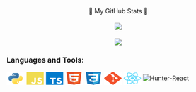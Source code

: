<div align="center"> 💫 My GitHub Stats 💫</div>
<br>
<div align="center">
  <img align="center" src="https://github-readme-stats.vercel.app/api?username=Leitao027&show_icons=true&theme=tokyonight"/>
 </div>
  <br>

  <div align="center">
  <img align="center" src="https://github-readme-stats.vercel.app/api/top-langs/?username=Leitao027&layout=compact&theme=tokyonight"/>
</div>

### Languages and Tools:
<div>
  <img align="center" alt="Hunter-Python" height="30" width="40" src="https://raw.githubusercontent.com/devicons/devicon/master/icons/python/python-original.svg">
  <img align="center" alt="Hunter-Js" height="30" width="40" src="https://raw.githubusercontent.com/devicons/devicon/master/icons/javascript/javascript-plain.svg">
  <img align="center" alt="Hunter-Ts" height="30" width="40" src="https://raw.githubusercontent.com/devicons/devicon/master/icons/typescript/typescript-plain.svg">
  <img align="center" alt="Hunter-HTML" height="30" width="40" src="https://raw.githubusercontent.com/devicons/devicon/master/icons/html5/html5-original.svg">
  <img align="center" alt="Hunter-CSS" height="30" width="40" src="https://raw.githubusercontent.com/devicons/devicon/master/icons/css3/css3-original.svg">
  <img align="center" alt="Hunter-Git" height="30" width="40" src="https://raw.githubusercontent.com/devicons/devicon/master/icons/git/git-original.svg">
  <img align="center" alt="Hunter-React" height="30" width="40" src="https://raw.githubusercontent.com/devicons/devicon/master/icons/react/react-original.svg">
  <img align="center" alt="Hunter-React" height="40" width="50" src="https://cdn.discordapp.com/attachments/754777502903304344/1011748137158840461/luaxd.png">
</div>
